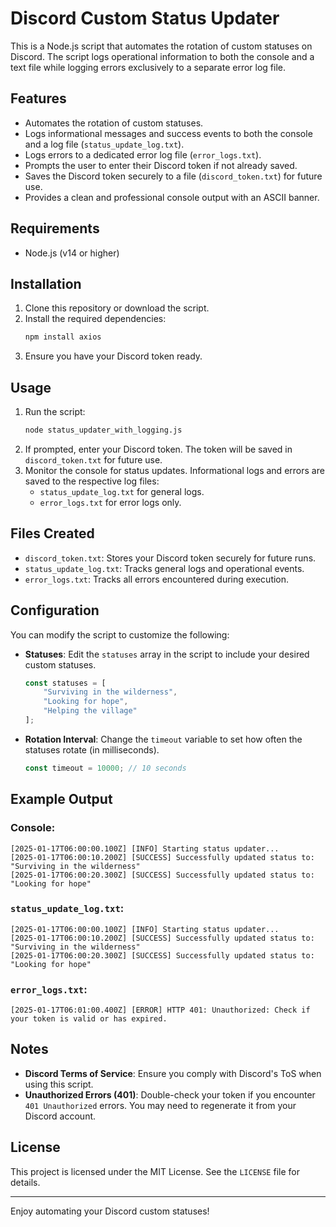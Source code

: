 # Discord Custom Status Updater

This is a Node.js script that automates the rotation of custom statuses on Discord. The script logs operational information to both the console and a text file while logging errors exclusively to a separate error log file.

## Features
- Automates the rotation of custom statuses.
- Logs informational messages and success events to both the console and a log file (`status_update_log.txt`).
- Logs errors to a dedicated error log file (`error_logs.txt`).
- Prompts the user to enter their Discord token if not already saved.
- Saves the Discord token securely to a file (`discord_token.txt`) for future use.
- Provides a clean and professional console output with an ASCII banner.

## Requirements
- Node.js (v14 or higher)

## Installation
1. Clone this repository or download the script.
2. Install the required dependencies:
   ```bash
   npm install axios
   ```
3. Ensure you have your Discord token ready.

## Usage
1. Run the script:
   ```bash
   node status_updater_with_logging.js
   ```
2. If prompted, enter your Discord token. The token will be saved in `discord_token.txt` for future use.
3. Monitor the console for status updates. Informational logs and errors are saved to the respective log files:
   - `status_update_log.txt` for general logs.
   - `error_logs.txt` for error logs only.

## Files Created
- `discord_token.txt`: Stores your Discord token securely for future runs.
- `status_update_log.txt`: Tracks general logs and operational events.
- `error_logs.txt`: Tracks all errors encountered during execution.

## Configuration
You can modify the script to customize the following:
- **Statuses**: Edit the `statuses` array in the script to include your desired custom statuses.
  ```javascript
  const statuses = [
      "Surviving in the wilderness",
      "Looking for hope",
      "Helping the village"
  ];
  ```
- **Rotation Interval**: Change the `timeout` variable to set how often the statuses rotate (in milliseconds).
  ```javascript
  const timeout = 10000; // 10 seconds
  ```

## Example Output
### Console:
```plaintext
[2025-01-17T06:00:00.100Z] [INFO] Starting status updater...
[2025-01-17T06:00:10.200Z] [SUCCESS] Successfully updated status to: "Surviving in the wilderness"
[2025-01-17T06:00:20.300Z] [SUCCESS] Successfully updated status to: "Looking for hope"
```

### `status_update_log.txt`:
```plaintext
[2025-01-17T06:00:00.100Z] [INFO] Starting status updater...
[2025-01-17T06:00:10.200Z] [SUCCESS] Successfully updated status to: "Surviving in the wilderness"
[2025-01-17T06:00:20.300Z] [SUCCESS] Successfully updated status to: "Looking for hope"
```

### `error_logs.txt`:
```plaintext
[2025-01-17T06:01:00.400Z] [ERROR] HTTP 401: Unauthorized: Check if your token is valid or has expired.
```

## Notes
- **Discord Terms of Service**: Ensure you comply with Discord's ToS when using this script.
- **Unauthorized Errors (401)**: Double-check your token if you encounter `401 Unauthorized` errors. You may need to regenerate it from your Discord account.

## License
This project is licensed under the MIT License. See the `LICENSE` file for details.

---

Enjoy automating your Discord custom statuses!
